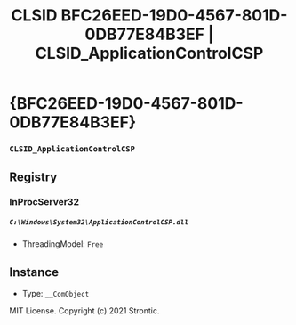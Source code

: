 ﻿---
title: "CLSID BFC26EED-19D0-4567-801D-0DB77E84B3EF | CLSID_ApplicationControlCSP"
excerpt: What is COM-Object CLSID BFC26EED-19D0-4567-801D-0DB77E84B3EF?
---

# {BFC26EED-19D0-4567-801D-0DB77E84B3EF}

### `CLSID_ApplicationControlCSP`

## Registry


### InProcServer32

##### `C:\Windows\System32\ApplicationControlCSP.dll`
* ThreadingModel: `Free`

## Instance

* Type: `__ComObject`

MIT License. Copyright (c) 2021 Strontic.


